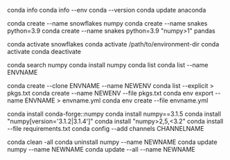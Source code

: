 conda info
conda info --env
conda --version
conda update anaconda

conda create --name snowflakes numpy
conda create --name snakes python=3.9
conda create --name snakes python=3.9 "numpy>1" pandas

conda activate snowflakes
conda activate /path/to/environment-dir
conda activate
conda deactivate

conda search numpy
conda install numpy
conda list
conda list --name ENVNAME

conda create --clone ENVNAME --name NEWENV
conda list --explicit > pkgs.txt
conda create --name NEWENV --file pkgs.txt
conda env export --name ENVNAME > envname.yml
conda env create --file envname.yml

conda install conda-forge::numpy
conda install numpy==3.1.5
conda install "numpy[version='3.1.2|3.1.4']"
conda install "numpy>2,5,<3.2"
conda install --file requirements.txt
conda config --add channels CHANNELNAME

conda clean -all
conda uninstall numpy --name NEWNAME
conda update numpy --name NEWNAME
conda update --all --name NEWNAME